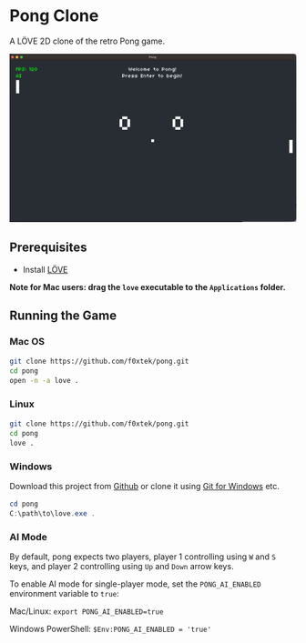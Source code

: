 # Pong Clone

A LÖVE 2D clone of the retro Pong game.

![Screenshot](./docs/screenshot.png)

## Prerequisites

- Install [LÖVE](https://love2d.org/)

**Note for Mac users: drag the `love` executable to the `Applications` folder.**

## Running the Game

### Mac OS

```bash
git clone https://github.com/f0xtek/pong.git
cd pong
open -n -a love .
```

### Linux

```bash
git clone https://github.com/f0xtek/pong.git
cd pong
love .
```

### Windows

Download this project from [Github](https://github.com/f0xtek/pong) or clone it using [Git for Windows](https://git-scm.com/download/win) etc.

```powershell
cd pong
C:\path\to\love.exe .
```

### AI Mode

By default, pong expects two players, player 1 controlling using `W` and `S` keys, and player 2 controlling using `Up` and `Down` arrow keys.

To enable AI mode for single-player mode, set the `PONG_AI_ENABLED` environment variable to `true`:

Mac/Linux: `export PONG_AI_ENABLED=true`

Windows PowerShell: `$Env:PONG_AI_ENABLED = 'true'`
